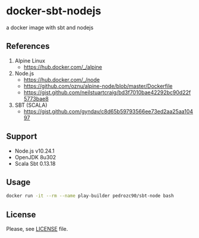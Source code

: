 # docker-sbt-nodejs
a docker image with sbt and nodejs

## References

1.  Alpine Linux
    -   https://hub.docker.com/_/alpine
2.  Node.js
    -   https://hub.docker.com/_/node
    -   https://github.com/oznu/alpine-node/blob/master/Dockerfile
    -   https://gist.github.com/neilstuartcraig/bd3f7010bae42292bc90d22f5773bae8
3.  SBT (SCALA)
    -   https://gist.github.com/gyndav/c8d65b59793566ee73ed2aa25aa10497

## Support

-   Node.js v10.24.1
-   OpenJDK 8u302
-   Scala Sbt 0.13.18

## Usage

```bash
docker run -it --rm --name play-builder pedrozc90/sbt-node bash
```

## License

Please, see [LICENSE](./LINCESE) file.

